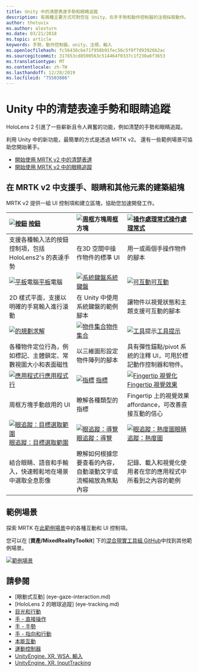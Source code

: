 ```yaml
---
title: Unity 中的清楚表達手勢和眼睛追蹤
description: 有兩種主要方式可對您在 Unity、右手手勢和動作控制器的注視採取動作。
author: thetuvix
ms.author: alexturn
ms.date: 03/21/2018
ms.topic: article
keywords: 手勢，動作控制器，unity，注視，輸入
ms.openlocfilehash: fc56436cbe71f958b91fec56c5f0f7d93926b2ac
ms.sourcegitcommit: 317653cd8500563c514464f0337c1f230a6f3653
ms.translationtype: MT
ms.contentlocale: zh-TW
ms.lasthandoff: 12/28/2019
ms.locfileid: "75503886"
---
```

# <a name="articulated-hand-and-eye-tracking-in-unity"></a>Unity 中的清楚表達手勢和眼睛追蹤

HoloLens 2 引進了一些嶄新且令人興奮的功能，例如清楚的手勢和眼睛追蹤。

利用 Unity 中的新功能，最簡單的方式是透過 MRTK v2。 還有一些範例場景可協助您開始著手。

* [開始使用 MRTK v2 中的清楚表達](https://microsoft.github.io/MixedRealityToolkit-Unity/Documentation/Input/HandTracking.html)
* [開始使用 MRTK v2 中的眼睛追蹤](https://microsoft.github.io/MixedRealityToolkit-Unity/Documentation/EyeTracking/EyeTracking_Main.html)

## <a name="building-blocks-supporting-hands-eyes-and-others-in-mrtk-v2"></a>在 MRTK v2 中支援手、眼睛和其他元素的建築組塊

MRTK v2 提供一組 UI 控制項和建立區塊，協助您加速開發工作。

|  [![按鈕](images/MRTK_Button_Main.png)](https://microsoft.github.io/MixedRealityToolkit-Unity/Documentation/README_Button.html) [按鈕](https://microsoft.github.io/MixedRealityToolkit-Unity/Documentation/README_Button.html) | [![周框](images/MRTK_BoundingBox_Main.png)](https://microsoft.github.io/MixedRealityToolkit-Unity/Documentation/README_BoundingBox.html)方塊周[框](https://microsoft.github.io/MixedRealityToolkit-Unity/Documentation/README_BoundingBox.html)方塊 | [![操作處理常式](images/MRTK_Manipulation_Main.png)](https://microsoft.github.io/MixedRealityToolkit-Unity/Documentation/README_ManipulationHandler.html)[操作處理常式](https://microsoft.github.io/MixedRealityToolkit-Unity/Documentation/README_ManipulationHandler.html) |
|:--- | :--- | :--- |
| 支援各種輸入法的按鈕控制項，包括 HoloLens2's 的表達手勢 | 在3D 空間中操作物件的標準 UI | 用一或兩個手操作物件的腳本 |
|  [![平板](images/MRTK_Slate_Main.png)](https://microsoft.github.io/MixedRealityToolkit-Unity/Documentation/README_Slate.html)電腦[平板](https://microsoft.github.io/MixedRealityToolkit-Unity/Documentation/README_Slate.html)電腦 | [![系統鍵盤](images/MRTK_SystemKeyboard_Main.png)](https://microsoft.github.io/MixedRealityToolkit-Unity/Documentation/README_SystemKeyboard.html)[系統鍵盤](https://microsoft.github.io/MixedRealityToolkit-Unity/Documentation/README_SystemKeyboard.html) | [![可互動](images/InteractableExamples.png)](https://microsoft.github.io/MixedRealityToolkit-Unity/Documentation/README_Interactable.html)[可互動](https://microsoft.github.io/MixedRealityToolkit-Unity/Documentation/README_Interactable.html) |
| 2D 樣式平面，支援以明確的手寫輸入進行滾動 | 在 Unity 中使用系統鍵盤的範例腳本  | 讓物件以視覺狀態和主題支援可互動的腳本 |
|  [![的規劃](images/MRTK_Solver_Main.png)](https://microsoft.github.io/MixedRealityToolkit-Unity/Documentation/README_Solver.html)[求解](https://microsoft.github.io/MixedRealityToolkit-Unity/Documentation/README_Solver.html) | [![物件集合](images/MRTK_ObjectCollection_Main.png)](https://microsoft.github.io/MixedRealityToolkit-Unity/Documentation/README_ManipulationHandler.html)[物件集合](https://microsoft.github.io/MixedRealityToolkit-Unity/Documentation/README_ManipulationHandler.html) | [![工具](images/MRTK_Tooltip_Main.png)](https://microsoft.github.io/MixedRealityToolkit-Unity/Documentation/README_Tooltip.html)提示[工具提示](https://microsoft.github.io/MixedRealityToolkit-Unity/Documentation/README_Tooltip.html) |
| 各種物件定位行為，例如標記、主體鎖定、常數視圖大小和表面磁性 | 以三維圖形設定物件陣列的腳本 | 具有彈性錨點/pivot 系統的注釋 UI，可用於標記動作控制器和物件。 |
|  [![應用程式行](images/MRTK_AppBar_Main.png)](https://microsoft.github.io/MixedRealityToolkit-Unity/Documentation/README_AppBar.html)[應用程式行](https://microsoft.github.io/MixedRealityToolkit-Unity/Documentation/README_AppBar.html) | [![指標](images/MRTK_Pointer_Main.png)](https://microsoft.github.io/MixedRealityToolkit-Unity/Documentation/Input/Pointers.html) [指標](https://microsoft.github.io/MixedRealityToolkit-Unity/Documentation/Input/Pointers.html) | [![Fingertip 視覺化](images/MRTK_FingertipVisualization_Main.png)](https://microsoft.github.io/MixedRealityToolkit-Unity/Documentation/README_FingertipVisualization.html) [Fingertip 視覺效果](https://microsoft.github.io/MixedRealityToolkit-Unity/Documentation/README_FingertipVisualization.html) |
| 周框方塊手動啟用的 UI | 瞭解各種類型的指標 | Fingertip 上的視覺效果 affordance，可改善直接互動的信心 |
|  [![眼追蹤：目標選取範圍](images/mrtk_et_targetselect.png)](https://microsoft.github.io/MixedRealityToolkit-Unity/Documentation/EyeTracking/EyeTracking_TargetSelection.html)[眼追蹤：目標選取範圍](https://microsoft.github.io/MixedRealityToolkit-Unity/Documentation/EyeTracking/EyeTracking_TargetSelection.html) | [![眼追蹤：導覽](images/mrtk_et_navigation.png)](https://microsoft.github.io/MixedRealityToolkit-Unity/Documentation/EyeTracking/EyeTracking_Navigation.html)[眼追蹤：導覽](https://microsoft.github.io/MixedRealityToolkit-Unity/Documentation/EyeTracking/EyeTracking_Navigation.html) | [![眼追蹤：熱度圖](images/mrtk_et_heatmaps.png)](https://microsoft.github.io/MixedRealityToolkit-Unity/Documentation/EyeTracking/EyeTracking_Visualization.html)[眼睛追蹤：熱度圖](https://microsoft.github.io/MixedRealityToolkit-Unity/Documentation/EyeTracking/EyeTracking_Visualization.html) |
| 結合眼睛、語音和手輸入，快速輕鬆地在場景中選取全息影像 | 瞭解如何根據您要查看的內容，自動滾動文字或流暢縮放為焦點內容| 記錄、載入和視覺化使用者在您的應用程式中所看到之內容的範例 |

## <a name="example-scenes"></a>範例場景

探索 MRTK 在[此範例場景](https://microsoft.github.io/MixedRealityToolkit-Unity/Documentation/README_HandInteractionExamples.html)中的各種互動和 UI 控制項。

您可以在 [**資產/MixedRealityToolkit**] 下的[混合現實工具組 GitHub](https://github.com/Microsoft/MixedRealityToolkit-Unity)中找到其他範例場景。

[![範例場景](images/MRTK_Examples.png)](https://microsoft.github.io/MixedRealityToolkit-Unity/Documentation/README_HandInteractionExamples.html)

## <a name="see-also"></a>請參閱

* [眼動式互動] (eye-gaze-interaction.md)
* [HoloLens 2 的眼球追蹤] (eye-tracking.md)
* [目光和行動](gaze-and-commit.md)
* [手 - 直接操作](direct-manipulation.md)
* [手 - 手勢](gaze-and-commit.md#composite-gestures)
* [手 - 指向和行動](point-and-commit.md)
* [本能互動](interaction-fundamentals.md)
* [運動控制器](motion-controllers.md)
* [UnityEngine. XR. WSA. 輸入](https://docs.unity3d.com/ScriptReference/XR.WSA.Input.InteractionManager.html)
* [UnityEngine. XR. InputTracking](https://docs.unity3d.com/ScriptReference/XR.InputTracking.html)
